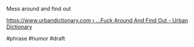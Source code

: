 Mess around and find out

[https://www.urbandictionary.com › ...Fuck Around And Find Out - Urban Dictionary](https://www.urbandictionary.com/define.php?term=Fuck%20Around%20And%20Find%20Out)

#phrase #humor
#draft